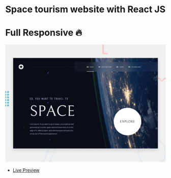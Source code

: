 # Space tourism website with React JS
# Full Responsive 🔥

![Design preview for the Newsletter sign-up form with success message coding challenge](./preview.jpg)
- [Live Preview](https://classy-spacetourism.netlify.app/)

